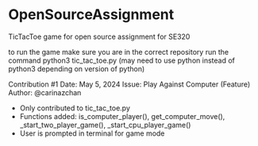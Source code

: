 # OpenSourceAssignment
TicTacToe game for open source assignment for SE320

to run the game
make sure you are in the correct repository
run the command python3 tic_tac_toe.py (may need to use python instead of python3 depending on version of python)

Contribution #1
Date: May 5, 2024
Issue: Play Against Computer (Feature)
Author: @carinazchan
- Only contributed to tic_tac_toe.py
- Functions added: is_computer_player(), get_computer_move(), _start_two_player_game(), _start_cpu_player_game()
- User is prompted in terminal for game mode
